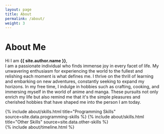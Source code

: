 ```yaml
---
layout: page
title: About
permalink: /about/
weight: 3
---
```


# **About Me**

Hi I am **{{ site.author.name }}**,<br>
I am a passionate individual who finds immense joy in every facet of life. My unwavering enthusiasm for experiencing the world to the fullest and relishing each moment is what defines me. I thrive on the thrill of learning and embarking on new adventures, constantly seeking to expand my horizons. In my free time, I indulge in hobbies such as crafting, cooking, and immersing myself in the world of anime and manga. These pursuits not only enrich my life but also remind me that it's the simple pleasures and cherished hobbies that have shaped me into the person I am today.

<div class="row">
{% include about/skills.html title="Programming Skills" source=site.data.programming-skills %}
{% include about/skills.html title="Other Skills" source=site.data.other-skills %}
</div>

<div class="row">
{% include about/timeline.html %}
</div>
